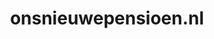 ---
layout: post
title:  "onsnieuwepensioen.nl"
internal_url:  "/data/onsnieuwepensioen.nl.html"
categories: dutchgov
---